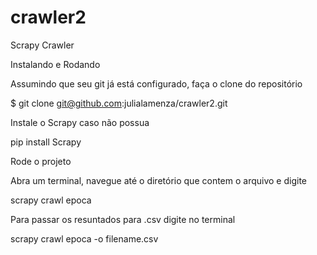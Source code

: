 # crawler2
Scrapy Crawler


Instalando e Rodando

Assumindo que seu git já está configurado, faça o clone do repositório

$ git clone git@github.com:julialamenza/crawler2.git

Instale o Scrapy caso não possua

pip install Scrapy
 
 
Rode o projeto

Abra um terminal, navegue até o diretório que contem o arquivo e digite

scrapy crawl epoca

Para passar os resuntados para .csv digite no terminal

 scrapy crawl epoca -o filename.csv

